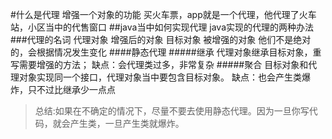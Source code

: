 #什么是代理
    增强一个对象的功能
    买火车票，app就是一个代理，他代理了火车站，小区当中的代售窗口
##java当中如何实现代理 java实现的代理的两种办法
###代理的名词
    代理对象    增强后的对象
    目标对象    被增强的对象
    他们不是绝对的，会根据情况发生变化
####静态代理
#####继承
    代理对象继承目标对象，重写需要增强的方法；
    缺点：会代理类过多，非常复杂
#####聚合
    目标对象和代理对象实现同一个接口，代理对象当中要包含目标对象。
    缺点：也会产生类爆炸，只不过比继承少一点点


 >总结:如果在不确定的情况下，尽量不要去使用静态代理。因为一旦你写代码，就会产生类，一旦产生类就爆炸。

